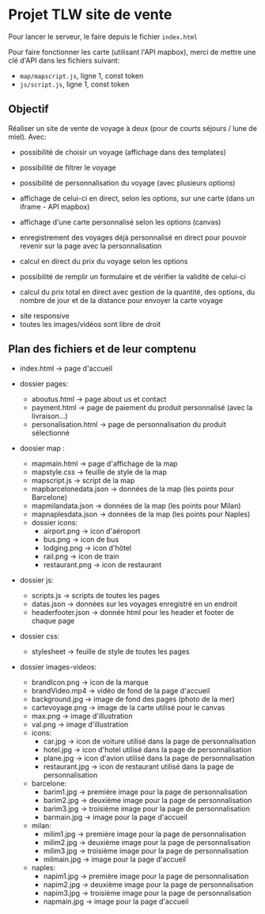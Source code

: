 # Projet TLW site de vente

Pour lancer le serveur, le faire depuis le fichier ``index.html``

Pour faire fonctionner les carte (utilisant l'API mapbox), merci de mettre une clé d'API dans les fichiers suivant:
- ``map/mapscript.js``, ligne 1, const token
- ``js/script.js``, ligne 1, const token


## Objectif

Réaliser un site de vente de voyage à deux (pour de courts séjours / lune de miel).
Avec:

- possibilité de choisir un voyage (affichage dans des templates)
- possibilité de filtrer le voyage

- possibilité de personnalisation du voyage (avec plusieurs options)
- affichage de celui-ci en direct, selon les options, sur une carte (dans un iframe - API mapbox)
- affichage d'une carte personnalisé selon les options (canvas)
- enregistrement des voyages déjà personnalisé en direct pour pouvoir revenir sur la page avec la personnalisation
- calcul en direct du prix du voyage selon les options

- possibilité de remplir un formulaire et de vérifier la validité de celui-ci
- calcul du prix total en direct avec gestion de la quantité, des options, du nombre de jour et de la distance pour envoyer la carte voyage

+ site responsive
+ toutes les images/vidéos sont libre de droit


## Plan des fichiers et de leur comptenu

- index.html -> page d'accueil


- dossier pages:
    - aboutus.html -> page about us et contact
    - payment.html -> page de paiement du produit personnalisé (avec la livraison...)
    - personalisation.html -> page de personnalisation du produit sélectionné


- doosier map :
    - mapmain.html -> page d'affichage de la map
    - mapstyle.css -> feuille de style de la map
    - mapscript.js -> script de la map
    - mapbarcelonedata.json -> données de la map (les points pour Barcelone)
    - mapmilandata.json -> données de la map (les points pour Milan)
    - mapnaplesdata.json -> données de la map (les points pour Naples)
    - dossier icons:
        - airport.png -> icon d'aéroport
        - bus.png -> icon de bus
        - lodging.png -> icon d'hôtel
        - rail.png -> icon de train
        - restaurant.png -> icon de restaurant


- dossier js:
    - scripts.js -> scripts de toutes les pages
    - datas.json -> données sur les voyages enregistré en un endroit
    - headerfooter.json -> donnée html pour les header et footer de chaque page


- dossier css:
    - stylesheet -> feuille de style de toutes les pages


- dossier images-videos:
    - brandIcon.png -> icon de la marque
    - brandVideo.mp4 -> vidéo de fond de la page d'accueil
    - background.jpg -> image de fond des pages (photo de la mer)
    - cartevoyage.png -> image de la carte utilisé pour le canvas
    - max.png -> image d'illustration
    - val.png -> image d'illustration
    - icons:
        - car.jpg -> icon de voiture utilisé dans la page de personnalisation
        - hotel.jpg -> icon d'hotel utilisé dans la page de personnalisation
        - plane.jpg -> icon d'avion utilisé dans la page de personnalisation
        - restaurant.jpg -> icon de restaurant utilisé dans la page de personnalisation
    - barcelone:
        - barim1.jpg -> première image pour la page de personnalisation
        - barim2.jpg -> deuxième image pour la page de personnalisation
        - barim3.jpg -> troisième image pour la page de personnalisation
        - barmain.jpg -> image pour la page d'accueil
    - milan:
        - milim1.jpg -> première image pour la page de personnalisation
        - milim2.jpg -> deuxième image pour la page de personnalisation
        - milim3.jpg -> troisième image pour la page de personnalisation
        - milmain.jpg -> image pour la page d'accueil
    - naples:
        - napim1.jpg -> première image pour la page de personnalisation
        - napim2.jpg -> deuxième image pour la page de personnalisation
        - napim3.jpg -> troisième image pour la page de personnalisation
        - napmain.jpg -> image pour la page d'accueil